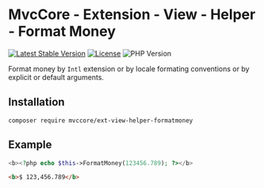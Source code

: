 # MvcCore - Extension - View - Helper - Format Money

[![Latest Stable Version](https://img.shields.io/badge/Stable-v5.0.1-brightgreen.svg?style=plastic)](https://github.com/mvccore/ext-view-helper-formatmoney/releases)
[![License](https://img.shields.io/badge/License-BSD%203-brightgreen.svg?style=plastic)](https://mvccore.github.io/docs/mvccore/5.0.0/LICENSE.md)
![PHP Version](https://img.shields.io/badge/PHP->=5.4-brightgreen.svg?style=plastic)

Format money by `Intl` extension or by locale formating conventions or by explicit or default arguments.

## Installation
```shell
composer require mvccore/ext-view-helper-formatmoney
```

## Example
```php
<b><?php echo $this->FormatMoney(123456.789); ?></b>
```
```html
<b>$ 123,456.789</b>
```